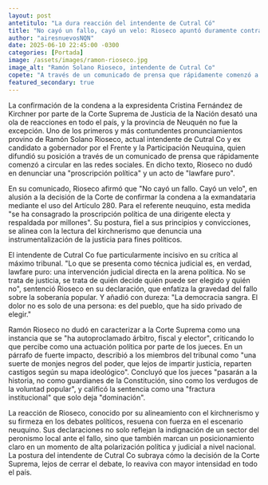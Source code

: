 ```yaml
---
layout: post
antetitulo: "La dura reacción del intendente de Cutral Có"
title: "No cayó un fallo, cayó un velo: Rioseco apuntó duramente contra la corte suprema por la confirmación de la condena a Cristina Kirchner"
author: "airesnuevosNQN"
date: 2025-06-10 22:45:00 -0300
categories: [Portada]
image: /assets/images/ramon-rioseco.jpg 
image_alt: "Ramón Solano Rioseco, intendente de Cutral Co"
copete: "A través de un comunicado de prensa que rápidamente comenzó a circular en redes sociales, Ramón Solano Rioseco, intendente de Cutral Co y ex candidato a gobernador, denunció hoy que la Corte Suprema de Justicia de la Nación 'consagró la proscripción política' de Cristina Fernández de Kirchner. El referente neuquino calificó la decisión como 'lawfare puro' y un ataque directo a la democracia."
featured_secondary: true
---
```


La confirmación de la condena a la expresidenta Cristina Fernández de Kirchner por parte de la Corte Suprema de Justicia de la Nación desató una ola de reacciones en todo el país, y la provincia de Neuquén no fue la excepción. Uno de los primeros y más contundentes pronunciamientos provino de Ramón Solano Rioseco, actual intendente de Cutral Co y ex candidato a gobernador por el Frente y la Participación Neuquina, quien difundió su posición a través de un comunicado de prensa que rápidamente comenzó a circular en las redes sociales. En dicho texto, Rioseco no dudó en denunciar una "proscripción política" y un acto de "lawfare puro".

En su comunicado, Rioseco afirmó que "No cayó un fallo. Cayó un velo", en alusión a la decisión de la Corte de confirmar la condena a la exmandataria mediante el uso del Artículo 280. Para el referente neuquino, esta medida "se ha consagrado la proscripción política de una dirigente electa y respaldada por millones". Su postura, fiel a sus principios y convicciones, se alinea con la lectura del kirchnerismo que denuncia una instrumentalización de la justicia para fines políticos.

El intendente de Cutral Co fue particularmente incisivo en su crítica al máximo tribunal. "Lo que se presenta como técnica judicial es, en verdad, lawfare puro: una intervención judicial directa en la arena política. No se trata de justicia, se trata de quién decide quién puede ser elegido y quién no", sentenció Rioseco en su declaración, que enfatiza la gravedad del fallo sobre la soberanía popular. Y añadió con dureza: "La democracia sangra. El dolor no es solo de una persona: es del pueblo, que ha sido privado de elegir."

Ramón Rioseco no dudó en caracterizar a la Corte Suprema como una instancia que se "ha autoproclamado árbitro, fiscal y elector", criticando lo que percibe como una actuación política por parte de los jueces. En un párrafo de fuerte impacto, describió a los miembros del tribunal como "una suerte de monjes negros del poder, que lejos de impartir justicia, reparten castigos según su mapa ideológico". Concluyó que los jueces "pasarán a la historia, no como guardianes de la Constitución, sino como los verdugos de la voluntad popular", y calificó la sentencia como una "fractura institucional" que solo deja "dominación".

La reacción de Rioseco, conocido por su alineamiento con el kirchnerismo y su firmeza en los debates políticos, resuena con fuerza en el escenario neuquino. Sus declaraciones no solo reflejan la indignación de un sector del peronismo local ante el fallo, sino que también marcan un posicionamiento claro en un momento de alta polarización política y judicial a nivel nacional. La postura del intendente de Cutral Co subraya cómo la decisión de la Corte Suprema, lejos de cerrar el debate, lo reaviva con mayor intensidad en todo el país.